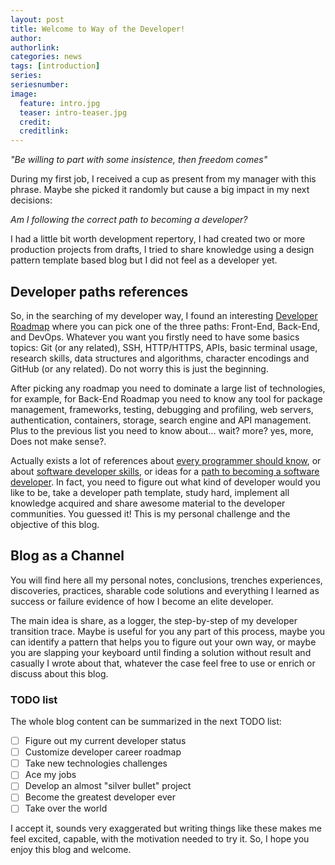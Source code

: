 ```yaml
---
layout: post
title: Welcome to Way of the Developer!
author: 
authorlink: 
categories: news 
tags: [introduction]
series: 
seriesnumber: 
image:
  feature: intro.jpg 
  teaser: intro-teaser.jpg
  credit: 
  creditlink: 
---
```


*"Be willing to part with some insistence, then freedom comes"*

During my first job, I received a cup as present from my manager with this phrase. Maybe she picked 
it randomly but cause a big impact in my next decisions: 

*Am I following the correct path to becoming a developer?*

I had a little bit worth development repertory, I had created two or more production projects 
from drafts, I tried to share knowledge using a design pattern template based blog but I did not feel
as a developer yet.

## Developer paths references

So, in the searching of my developer way, I found an interesting [Developer Roadmap](https://github.com/kamranahmedse/developer-roadmap)
where you can pick one of the three paths: Front-End, Back-End, and DevOps. Whatever you want you firstly
need to have some basics topics: Git (or any related), SSH, HTTP/HTTPS, APIs, basic terminal usage, 
research skills, data structures and algorithms, character encodings and GitHub (or any related). 
Do not worry this is just the beginning.

After picking any roadmap you need to dominate a large list of technologies, for example, for Back-End
Roadmap you need to know any tool for package management, frameworks, testing, debugging and profiling,
web servers, authentication, containers, storage, search engine and API management. Plus to the previous list
you need to know about... wait? more? yes, more, Does not make sense?. 

Actually exists a lot of references about [every programmer should know](https://github.com/mr-mig/every-programmer-should-know),
or about [software developer skills](https://simpleprogrammer.com/2016/07/18/technical-skills-software-developer/),
or ideas for a [path to becoming a software developer](https://simpleprogrammer.com/2014/06/30/step-step-path-becoming-great-software-developer/).
In fact, you need to figure out what kind of developer would you like to be, take a developer path template, 
study hard, implement all knowledge acquired and share awesome material to the developer communities. 
You guessed it! This is my personal challenge and the objective of this blog. 

## Blog as a Channel

You will find here all my personal notes, conclusions, trenches experiences, discoveries, practices, sharable 
code solutions and everything I learned as success or failure evidence of how I become an elite developer. 

The main idea is share, as a logger, the step-by-step of my developer transition trace. Maybe is useful for you any part of 
this process, maybe you can identify a pattern that helps you to figure out your own way, or maybe you are slapping 
your keyboard until finding a solution without result and casually I wrote about that, whatever the case feel free to 
use or enrich or discuss about this blog. 

### TODO list

The whole blog content can be summarized in the next TODO list:

- [ ] Figure out my current developer status
- [ ] Customize developer career roadmap
- [ ] Take new technologies challenges
- [ ] Ace my jobs
- [ ] Develop an almost "silver bullet" project
- [ ] Become the greatest developer ever
- [ ] Take over the world

I accept it, sounds very exaggerated but writing things like these makes me feel excited, capable, with the 
motivation needed to try it. So, I hope you enjoy this blog and welcome.

